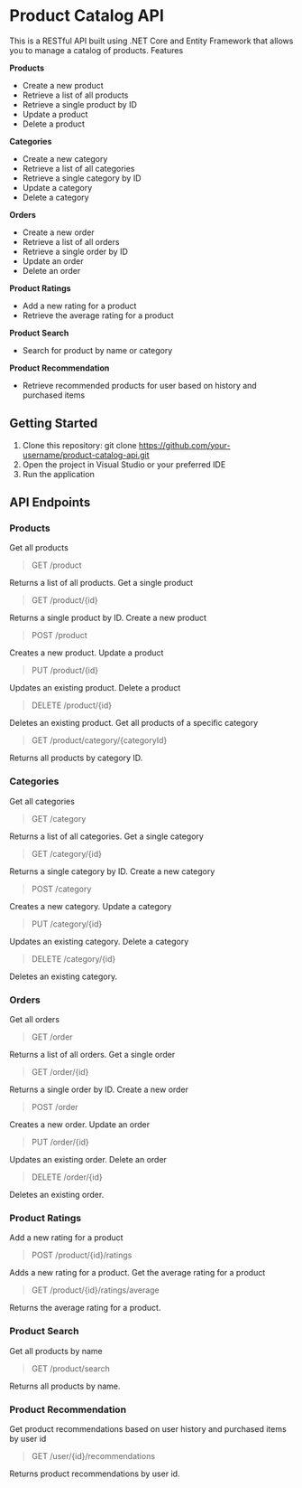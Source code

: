 # Product Catalog API

This is a RESTful API built using .NET Core and Entity Framework that allows you to manage a catalog of products.
Features

**Products**

- Create a new product
- Retrieve a list of all products
- Retrieve a single product by ID
- Update a product
- Delete a product

**Categories**

- Create a new category
- Retrieve a list of all categories
- Retrieve a single category by ID
- Update a category
- Delete a category

**Orders**

- Create a new order
- Retrieve a list of all orders
- Retrieve a single order by ID
- Update an order
- Delete an order

**Product Ratings**

- Add a new rating for a product
- Retrieve the average rating for a product

**Product Search**

- Search for product by name or category

**Product Recommendation**

- Retrieve recommended products for user based on history and purchased items

## Getting Started

1. Clone this repository: git clone https://github.com/your-username/product-catalog-api.git
2. Open the project in Visual Studio or your preferred IDE
3. Run the application

## API Endpoints
### Products
Get all products

> GET /product

Returns a list of all products.
Get a single product

> GET /product/{id}

Returns a single product by ID.
Create a new product

> POST /product

Creates a new product.
Update a product

> PUT /product/{id}

Updates an existing product.
Delete a product

> DELETE /product/{id}

Deletes an existing product.
Get all products of a specific category

> GET /product/category/{categoryId}

Returns all products by category ID.
### Categories
Get all categories

> GET /category

Returns a list of all categories.
Get a single category

> GET /category/{id}

Returns a single category by ID.
Create a new category

> POST /category

Creates a new category.
Update a category

> PUT /category/{id}

Updates an existing category.
Delete a category

> DELETE /category/{id}

Deletes an existing category.
### Orders
Get all orders

> GET /order

Returns a list of all orders.
Get a single order

> GET /order/{id}

Returns a single order by ID.
Create a new order

> POST /order

Creates a new order.
Update an order

> PUT /order/{id}

Updates an existing order.
Delete an order

> DELETE /order/{id}

Deletes an existing order.
### Product Ratings
Add a new rating for a product

> POST /product/{id}/ratings

Adds a new rating for a product.
Get the average rating for a product

> GET /product/{id}/ratings/average

Returns the average rating for a product.
### Product Search
Get all products by name

> GET /product/search

Returns all products by name.
### Product Recommendation
Get product recommendations based on user history and purchased items by user id

> GET /user/{id}/recommendations

Returns product recommendations by user id.
